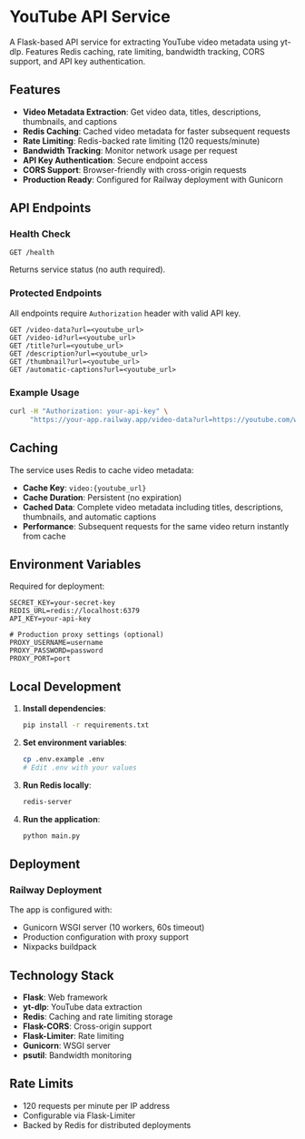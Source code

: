 # YouTube API Service

A Flask-based API service for extracting YouTube video metadata using yt-dlp. Features Redis caching, rate limiting, bandwidth tracking, CORS support, and API key authentication.

## Features

- **Video Metadata Extraction**: Get video data, titles, descriptions, thumbnails, and captions
- **Redis Caching**: Cached video metadata for faster subsequent requests
- **Rate Limiting**: Redis-backed rate limiting (120 requests/minute)
- **Bandwidth Tracking**: Monitor network usage per request
- **API Key Authentication**: Secure endpoint access
- **CORS Support**: Browser-friendly with cross-origin requests
- **Production Ready**: Configured for Railway deployment with Gunicorn

## API Endpoints

### Health Check
```
GET /health
```
Returns service status (no auth required).

### Protected Endpoints
All endpoints require `Authorization` header with valid API key.

```
GET /video-data?url=<youtube_url>
GET /video-id?url=<youtube_url>
GET /title?url=<youtube_url>
GET /description?url=<youtube_url>
GET /thumbnail?url=<youtube_url>
GET /automatic-captions?url=<youtube_url>
```

### Example Usage
```bash
curl -H "Authorization: your-api-key" \
     "https://your-app.railway.app/video-data?url=https://youtube.com/watch?v=VIDEO_ID"
```

## Caching

The service uses Redis to cache video metadata:
- **Cache Key**: `video:{youtube_url}`
- **Cache Duration**: Persistent (no expiration)
- **Cached Data**: Complete video metadata including titles, descriptions, thumbnails, and automatic captions
- **Performance**: Subsequent requests for the same video return instantly from cache

## Environment Variables

Required for deployment:

```env
SECRET_KEY=your-secret-key
REDIS_URL=redis://localhost:6379
API_KEY=your-api-key

# Production proxy settings (optional)
PROXY_USERNAME=username
PROXY_PASSWORD=password
PROXY_PORT=port
```

## Local Development

1. **Install dependencies**:
   ```bash
   pip install -r requirements.txt
   ```

2. **Set environment variables**:
   ```bash
   cp .env.example .env
   # Edit .env with your values
   ```

3. **Run Redis locally**:
   ```bash
   redis-server
   ```

4. **Run the application**:
   ```bash
   python main.py
   ```

## Deployment

### Railway Deployment

The app is configured with:
- Gunicorn WSGI server (10 workers, 60s timeout)
- Production configuration with proxy support
- Nixpacks buildpack

## Technology Stack

- **Flask**: Web framework
- **yt-dlp**: YouTube data extraction
- **Redis**: Caching and rate limiting storage
- **Flask-CORS**: Cross-origin support
- **Flask-Limiter**: Rate limiting
- **Gunicorn**: WSGI server
- **psutil**: Bandwidth monitoring

## Rate Limits

- 120 requests per minute per IP address
- Configurable via Flask-Limiter
- Backed by Redis for distributed deployments